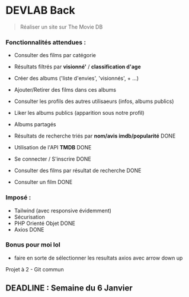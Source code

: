 # DEVLAB Back

> Réaliser un site sur The Movie DB

### Fonctionnalités attendues :


- Consulter des films par catégorie

- Résultats filtrés par **visionné'** / **classification d'age**
- Créer des albums ('liste d'envies', 'visionnés', + ...)
- Ajouter/Retirer des films dans ces albums
- Consulter les profils des autres utilisaeurs (infos, albums publics)
- Liker les albums publics (apparition sous notre profil)
- Albums partagés


- Résultats de recherche triés par **nom/avis imdb/popularité** DONE
- Utilisation de l'API **TMDB** DONE
- Se connecter / S'inscrire DONE
- Consulter des films par résultat de recherche DONE
- Consulter un film DONE

### Imposé :

- Tailwind (avec responsive évidemment)
- Sécurisation
- PHP Orienté Objet DONE
- Axios DONE

### Bonus pour moi lol

- faire en sorte de sélectionner les resultats axios avec arrow down up

Projet à 2 - Git commun

## DEADLINE : Semaine du 6 Janvier

